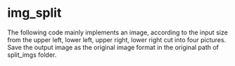# img_split
The following code mainly implements an image, according to the input size from the upper left, lower left, upper right, lower right cut into four pictures.  Save the output image as the original image format in the original path of split_imgs folder.

